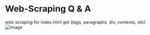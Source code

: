 # Web-Scraping Q & A
web scraping for index.html get (tags, paragraphs, div, contents, etc)
![image](https://github.com/Chandan1307/Web-Scraping-Project/assets/107146517/25c2007c-370d-4f53-b82d-7b34c02ba702)

